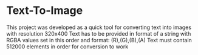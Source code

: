 # Text-To-Image
This project was developed as a quick tool for converting text into images with resolution 320x400
Text has to be provided in format of a string with RGBA values set in this order and format: (R),(G),(B),(A)
Text must contain 512000 elements in order for conversion to work
